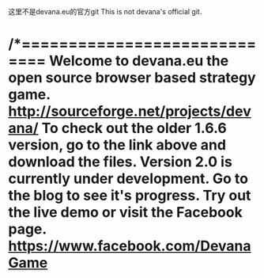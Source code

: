 这里不是devana.eu的官方git
This is not devana's official git.


/*=============================
Welcome to devana.eu
the open source browser based strategy game. http://sourceforge.net/projects/devana/
To check out the older 1.6.6 version, go to the link above and download the files.
Version 2.0 is currently under development.
Go to the blog to see it's progress.
Try out the live demo or visit the Facebook page. https://www.facebook.com/DevanaGame
======
